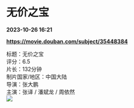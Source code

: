 # 无价之宝

**2023-10-26 16:21**

**https://movie.douban.com/subject/35448384**

标题：无价之宝  
评分：6.5  
片长：132分钟  
制片国家/地区：中国大陆  
导演：张大鹏  
主演：张译 / 潘斌龙 / 周依然  
![](https://img9.doubanio.com/view/photo/s_ratio_poster/public/p2900172884.jpg)